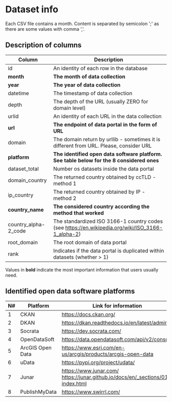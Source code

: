 # Dataset info

Each CSV file contains a month. Content is separated by semicolon ';' as there are some values with comma ','.

## Description of columns

Column | Description
------ | -----------
id | An identity of each row in the database
**month** | **The month of data collection**
**year** | **The year of data collection**
datetime | The timestamp of data collection
depth | The depth of the URL (usually ZERO for domain level)
urlid | An identity of each URL in the data collection
**url** | **The endpoint of data portal in the form of URL**
domain | The domain return by urllib - sometimes it is different from URL. Please, consider URL 
**platform** | **The identified open data software platform. See table below for the 8 considered ones**
dataset_total | Number os datasets inside the data portal
domain_country | The returned country obtained by ccTLD - method 1
ip_country | The returned country obtained by IP - method 2
**country_name** | **The considered country according the method that worked**
country_alpha-2_code | The standardized ISO 3166-1 country codes (see https://en.wikipedia.org/wiki/ISO_3166-1_alpha-2)
root_domain | The root domain of data portal
rank | Indicates if the data portal is duplicated within datasets (whether > 1)

Values in **bold** indicate the most important information that users usually need.

## Identified open data software platforms

N# | Platform | Link for information
-- | -------- | --------------------
1 | CKAN | https://docs.ckan.org/
2 | DKAN | https://dkan.readthedocs.io/en/latest/admin/
3 | Socrata | https://dev.socrata.com/
4 | OpenDataSoft | https://data.opendatasoft.com/api/v2/console
5 | ArcGIS Open Data | https://www.esri.com/en-us/arcgis/products/arcgis-open-data | https://akharris.github.io/arc-swag
6 | uData | https://pypi.org/project/udata/
7 | Junar | https://www.junar.com/ https://junar.github.io/docs/en/_sections/01-index.html
8 | PublishMyData | https://www.swirrl.com/

